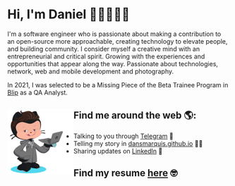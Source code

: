 # Hi, I'm Daniel 👋🏼👨🏽‍💻

I'm a software engineer who is passionate about making a contribution to an open-source more approachable, creating technology to elevate people, and building community. I consider myself a creative mind with an entrepreneurial and critical spirit. Growing with the experiences and opportunities that appear along the way. Passionate about technologies, network, web and mobile development and photography.

In 2021, I was selected to be a Missing Piece of the Beta Trainee Program in [Blip](https://blip.pt) as a QA Analyst.

## Find me around the web 🌎: <a href="https://github.com/DansMarquis"><img align="left" width="150" height="150" src="https://github.com/DansMarquis/DansMarquis/blob/07f2658664b35a35471f9ceadfdca4bef8cfb1de/octoDM.gif"></a>
- Talking to you through [Telegram](https://t.me/dansmarquis) 📩
- Telling my story in [dansmarquis.github.io](https://dansmarquis.github.io) ✍🏾
- Sharing updates on <a href="https://www.linkedin.com/in/codanielmarques/">LinkedIn</a> 💼

## Find my resume [here](https://drive.google.com/file/d/1OyfZr8vjlTn6s8wJo58NGnbKavyzIcdD/view) 🤓

